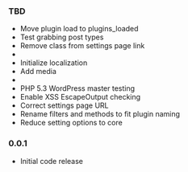 ### TBD
* Move plugin load to plugins_loaded
* Test grabbing post types
* Remove class from settings page link
*
* Initialize localization
* Add media
*
* PHP 5.3 WordPress master testing
* Enable XSS EscapeOutput checking
* Correct settings page URL
* Rename filters and methods to fit plugin naming
* Reduce setting options to core

### 0.0.1
* Initial code release 